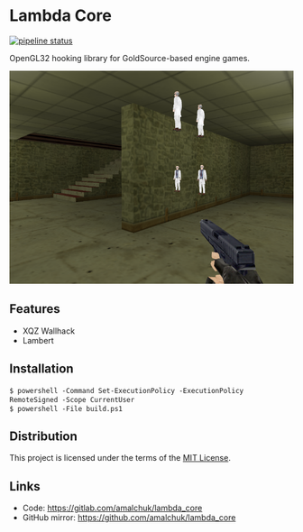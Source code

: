 Lambda Core
===========
[![pipeline status][pipeline]][pipeline_homepage]

OpenGL32 hooking library for GoldSource-based engine games.

[![showcase][showcase]][homepage]

Features
--------
- XQZ Wallhack
- Lambert

Installation
------------
```
$ powershell -Command Set-ExecutionPolicy -ExecutionPolicy RemoteSigned -Scope CurrentUser
$ powershell -File build.ps1
```

Distribution
------------
This project is licensed under the terms of the [MIT License](LICENSE).

Links
-----
- Code: <https://gitlab.com/amalchuk/lambda_core>
- GitHub mirror: <https://github.com/amalchuk/lambda_core>

[homepage]: <https://gitlab.com/amalchuk/lambda_core>
[pipeline]: <https://travis-ci.com/amalchuk/Lambda Core.svg>
[pipeline_homepage]: <https://travis-ci.com/amalchuk/Lambda Core>
[showcase]: <showcase.png>

